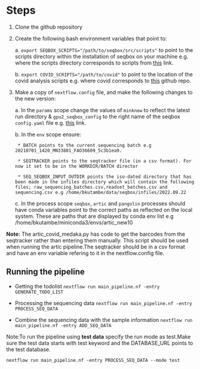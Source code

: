 # Steps

1. Clone the github repository
2. Create the following bash environment variables that point to:

    a. `export SEQBOX_SCRIPTS="/path/to/seqbox/src/scripts"` to point to the scripts directory within the installation of seqbox on your machine e.g.  where the scripts directory corresponds to scripts from [this](https://github.com/flashton2003/seqbox/tree/master/src/scripts) link.
    
    b. `export COVID_SCRIPTS="/path/to/covid"` to point to the location of the covid analysis scripts e.g.  where covid corresponds to [this](https://github.com/flashton2003/covid) github repo.

3. Make a copy of `nextflow.config` file, and make the following changes to the new version:

    a. In the `params` scope change the values of `minknow` to reflect the latest run directory & `gpu2_seqbox_config` to the right name of the seqbox `config.yaml` file e.g. [this](https://github.com/flashton2003/seqbox_configs/blob/main/mlw_gpu1_seqbox_config.yaml) link.

    b. In the `env` scope ensure:

        * BATCH points to the current sequencing batch e.g 20210701_1420_MN33881_FAO36609_5c3b1ea9.

        * SEQTRACKER points to the seqtracker file (in a csv format). For now it set to be in the WORKDIR/BATCH director

        * SEQ_SEQBOX_INPUT_OUTDIR points the iso-dated directory that has been made in the infiles directory which will contain the following files; raw_sequencing_batches.csv,readset_batches.csv and sequencing.csv e.g /home/bkutambe/data/seqbox/infiles/2022.09.22

    c. In the process scope `seqbox`, `artic` and `pangolin` processes should have conda variables point to the correct paths as reflected on the local system. These are paths that are displayed by conda env list e.g /home/bkutambe/miniconda3/envs/artic_new10

**Note:** The artic_covid_medaka.py has code to get the barcodes from the seqtracker rather than entering them manually. This script should be used when running the artic pipeline.The seqtracker should be in a csv format and have an env variable refering to it in the nextflow.config file.


## Running the pipeline

* Getting the todolist
`nextflow run main_pipeline.nf -entry GENERATE_TODO_LIST`

* Processing the sequencing data
`nextflow run main_pipeline.nf -entry PROCESS_SEQ_DATA`

* Combine the sequencing data with the sample information 
`nextflow run main_pipeline.nf -entry ADD_SEQ_DATA`


Note:To run the pipeline using **test data** specify the run mode as test.Make sure the test data starts with test keyword and the DATABASE_URL points to the test database.

`nextflow run main_pipeline.nf -entry PROCESS_SEQ_DATA --mode test`
